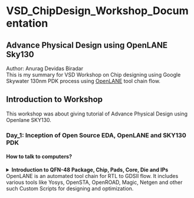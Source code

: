 # VSD_ChipDesign_Workshop_Documentation
<h2>Advance Physical Design using OpenLANE Sky130</h2>
Author: Anurag Devidas Biradar
<br>
This is my summary for VSD Workshop on Chip designing using Google Skywater 130nm PDK process using <a href="https://github.com/efabless/openlane2">OpenLANE</a> tool chain flow.
<h2>Introduction to Workshop</h2>
This workshop was about giving tutorial of Advance Physical Design using Openlane SKY130.
<h3>Day_1: Inception of Open Source EDA, OpenLANE and SKY130 PDK</h3>
<h4>How to talk to computers?</h4>
<details><summary><b>Introduction to QFN-48 Package, Chip, Pads, Core, Die and IPs</b></summary>
<br>
Arduino Leonardo is a common example of electronics board. It is based on ATmega32u4 chip, and for which we are intrested about. 
<br>
Basic fundamental terminologies:
<br/>
<b>Package:</b>
It is a housing in which ICs are placed. Ex: QFN48 (i.e., Quad Flat No-Lead Package with 48 leads) is one of kind of package in market.
<br/>
<b>Wire bonds:</b>
It is an electrical interconnection between pins and chip.  
<br/>
<b>Pads:</b>
hi
</details>
OpenLANE is an automated tool chain for RTL to GDSII flow. 
It includes various tools like Yosys, OpenSTA, OpenROAD, Magic, Netgen and other such Custom Scripts for designing and optimization.
